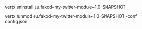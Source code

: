 vertx uninstall eu.fakod~my-twitter-module~1.0-SNAPSHOT

vertx runmod eu.fakod~my-twitter-module~1.0-SNAPSHOT -conf config.json